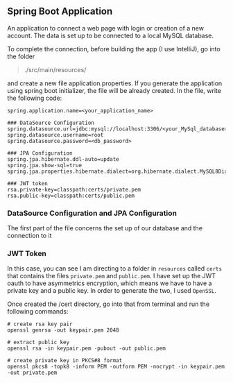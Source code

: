 ## Spring Boot Application 
An application to connect a web page with login or creation of a new account. 
The data is set up to be connected to a local MySQL database. 

To complete the connection, before building the app (I use IntelliJ), 
go into the folder 

>./src/main/resources/

and create a new file application.properties. 
If you generate the application using spring boot initializer, the file will
be already created. 
In the file, write the following code:
```
spring.application.name=<your_application_name>

### DataSource Configuration
spring.datasource.url=jdbc:mysql://localhost:3306/<your_MySql_database>
spring.datasource.username=root
spring.datasource.password=<db_password>

### JPA Configuration
spring.jpa.hibernate.ddl-auto=update
spring.jpa.show-sql=true
spring.jpa.properties.hibernate.dialect=org.hibernate.dialect.MySQL8Dialect

### JWT token 
rsa.private-key=classpath:certs/private.pem
rsa.public-key=classpath:certs/public.pem
```

### DataSource Configuration and JPA Configuration
The first part of the file concerns the set up of our database 
and the connection to it 

### JWT Token
In this case, you can see I am directing to a folder in `resources`
called `certs` that contains the files `private.pem` and `public.pem`. 
I have set up the JWT oauth to have asymmetrics encryption, which means we have to
have a private key and a public key.
In order to generate the two, I used `OpenSSL`.

Once created the /cert directory, go into that 
from terminal and run the following commands: 

```
# create rsa key pair
openssl genrsa -out keypair.pem 2048

# extract public key
openssl rsa -in keypair.pem -pubout -out public.pem

# create private key in PKCS#8 format
openssl pkcs8 -topk8 -inform PEM -outform PEM -nocrypt -in keypair.pem -out private.pem
```

